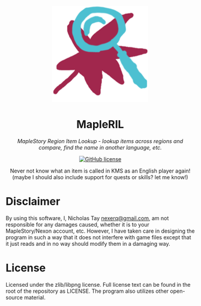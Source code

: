 <div align="center">

![MapleRIL](assets/logo.png)

# MapleRIL

*MapleStory Region Item Lookup - lookup items across regions and compare, find the name in another language, etc.*

[![GitHub license](https://img.shields.io/badge/license-zlib-blue.svg)](https://raw.githubusercontent.com/nicholastay/MapleRIL/master/LICENSE)

Never not know what an item is called in KMS as an English player again! (maybe I should also include support for quests or skills? let me know!)

</div>


# Disclaimer

By using this software, I, Nicholas Tay <nexerq@gmail.com>, am not responsible for any damages caused, whether it is to your MapleStory/Nexon account, etc. However, I have taken care in designing the program in such a way that it does not interfere with game files except that it just reads and in no way should modify them in a damaging way.


# License

Licensed under the zlib/libpng license. Full license text can be found in the root of the repository as LICENSE. The program also utilizes other open-source material.
